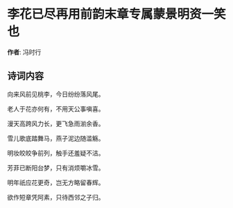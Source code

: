 # 李花已尽再用前韵末章专属蒙景明资一笑也

**作者**: 冯时行

## 诗词内容

向来风前见桃李，今日纷纷落风尾。

老人于花亦何有，不用天公事嗔喜。

漫天高跨风力长，更飞急雨湔余香。

雪儿歌底踏舞马，燕子泥边随滥觞。

明妆皎皎争前列，触手还羞疑不洁。

芳菲已断阳台梦，只有消烦嚼冰雪。

明年祇应花更奇，岂无方略留春辉。

欲作短章凭阿素，只待西邻之子归。

